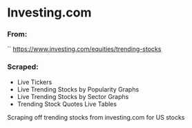 # Investing.com
### From: 
`` https://www.investing.com/equities/trending-stocks
### Scraped: 
- Live Tickers
- Live Trending Stocks by Popularity Graphs
- Live Trending Stocks by Sector Graphs
- Trending Stock Quotes Live Tables

Scraping off trending stocks from investing.com for US stocks 
